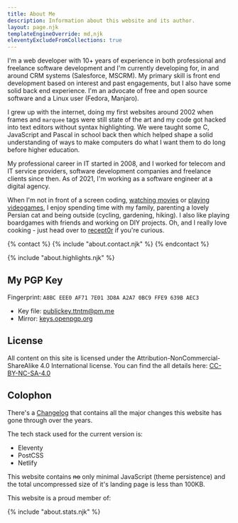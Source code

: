 ```yaml
---
title: About Me
description: Information about this website and its author.
layout: page.njk
templateEngineOverride: md,njk
eleventyExcludeFromCollections: true
---
```


I'm a web developer with 10+ years of experience in both professional and freelance software development and I'm currently developing for, in and around CRM systems (Salesforce, MSCRM). My primary skill is front end development based on interest and past engagements, but I also have some solid back end experience. I'm an advocate of free and open source software and a Linux user (Fedora, Manjaro).

I grew up with the internet, doing my first websites around 2002 when frames and `marquee` tags were still state of the art and my code got hacked into text editors without syntax highlighting. We were taught some C, JavaScript and Pascal in school back then which helped shape a solid understanding of ways to make computers do what I want them to do long before higher education.

My professional career in IT started in 2008, and I worked for telecom and IT service providers, software development companies and freelance clients since then. As of 2021, I'm working as a software engineer at a digital agency.

When I'm not in front of a screen coding, <a href="https://watch3r.app" target="_blank">watching movies</a> or [playing videogames](/games/), I enjoy spending time with my family, parenting a lovely Persian cat and being outside (cycling, gardening, hiking). I also like playing boardgames with friends and working on DIY projects. Oh, and I really love cooking - just head over to <a href="https://recept0r.com" target="_blank">recept0r</a> if you're curious.

{% contact %}
  {% include "about.contact.njk" %}
{% endcontact %}

<div class="hr shadow mt2 mb2"></div>

{% include "about.highlights.njk" %}

<div class="hr shadow mt2 mb2"></div>

## My PGP Key

Fingerprint: `A8BC EEE0 AF71 7E01 3D8A A2A7 0BC9 FFE9 639B AEC3`

- Key file: [publickey.ttntm@pm.me](/publickey.ttntm@pm.me-a8bceee0af717e013d8aa2a70bc9ffe9639baec3.asc)
- Mirror: <a href="https://keys.openpgp.org/vks/v1/by-fingerprint/A8BCEEE0AF717E013D8AA2A70BC9FFE9639BAEC3" rel="noopener" target="_blank">keys.openpgp.org</a>

<div id="license" class="hr shadow mt2 mb2"></div>

## License

All content on this site is licensed under the Attribution-NonCommercial-ShareAlike 4.0 International license. You can find the all details here: <a href="https://creativecommons.org/licenses/by-nc-sa/4.0/deed.en" rel="noopener" target="_blank">CC-BY-NC-SA-4.0</a>

<div class="hr shadow mt2 mb2"></div>

## Colophon

There's a [Changelog](/changelog/) that contains all the major changes this website has gone through over the years.

The tech stack used for the current version is:

- Eleventy
- PostCSS
- Netlify

This website contains <s>no</s> only minimal JavaScript (theme persistence) and the total uncompressed size of it's landing page is less than 100KB.

This website is a proud member of:

{% include "about.stats.njk" %}
